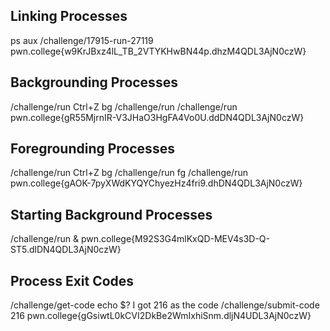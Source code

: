 ## Linking Processes
ps aux
/challenge/17915-run-27119
pwn.college{w9KrJBxz4lL_TB_2VTYKHwBN44p.dhzM4QDL3AjN0czW}

## Backgrounding Processes
/challenge/run
Ctrl+Z
bg /challenge/run
/challenge/run
pwn.college{gR55MjrnIR-V3JHaO3HgFA4Vo0U.ddDN4QDL3AjN0czW}

## Foregrounding Processes
/challenge/run
Ctrl+Z
bg /challenge/run
fg /challenge/run
pwn.college{gAOK-7pyXWdKYQYChyezHz4fri9.dhDN4QDL3AjN0czW}

## Starting Background Processes
/challenge/run &
pwn.college{M92S3G4mlKxQD-MEV4s3D-Q-ST5.dlDN4QDL3AjN0czW}

## Process Exit Codes
/challenge/get-code
echo $?
I got 216 as the code
/challenge/submit-code 216
pwn.college{gGsiwtL0kCVI2DkBe2WmIxhiSnm.dljN4UDL3AjN0czW}
